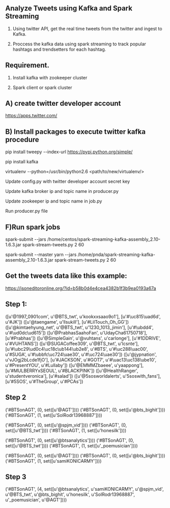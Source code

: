 ﻿Analyze Tweets using Kafka and Spark Streaming
-------------------------------------------------
1) Using twitter API, get the real time tweets from the twitter and ingest to Kafka.

2) Proccess the kafka data using spark streaming to track popular hashtags and trendsetters for each hashtag.


Requirement.
----------------
1) Install kafka with zookeeper cluster

2) Spark client or spark cluster


A) create twitter developer account
---------------------------------------
https://apps.twitter.com/


B) Install packages to execute twitter kafka procedure
------------------------------------------------------
pip install tweepy --index-url https://pypi.python.org/simple/

pip install kafka 

virtualenv --python=/usr/bin/python2.6 <path/to/new/virtualenv/>

Update config.py with twitter developer account secret key

Update kafka broker ip and topic name in producer.py 

Update zookeeper ip and topic name in job.py

Run producer.py  file


F)Run spark jobs
----------------------------------------------
spark-submit --jars /home/centos/spark-streaming-kafka-assembly_2.10-1.6.3.jar spark-stream-tweets.py 2 60

spark-submit --master yarn --jars /home/pnda/spark-streaming-kafka-assembly_2.10-1.6.3.jar spark-stream-tweets.py 2 60 

Get the tweets data like this example:
----------------------------------------------------------------------
https://jsoneditoronline.org/?id=b58b0d4e4cea4382b1f3b9ea0193a67a


Step 1:
----------------------------------------------------------------------------------------
([u'@1997_0901com', u'@BTS_twt', u'kookxxsaao9o1'], [u'#\uc815\uad6d', u'#JK'])
([u'@taengame', u'llsukill'], [u'#LilTouch_Oh_GG'])
([u'@kimtaehyung_net', u'@BTS_twt', u'1230_1013_jimin'], [u'#\ubdd4', u'#\ud0dc\ud615'])
([u'@PrabhasSaahoFan', u'UdayCha61750718'], [u'#Prabhas'])
([u'@SimpleGain', u'@vuhtans', u'carlonge'], [u'#1DDRIVE', u'#VUHTANS'])
([u'@SUGACoffee309', u'@BTS_twt', u'lcsnte'], [u'#\ubc29\ud0c4\uc18c\ub144\ub2e8', u'#BTS', u'#\uc288\uac00', u'#SUGA', u'#\ubbfc\uc724\uae30', u'#\uc724\uae30'])
([u'@jypnation', u'vJOgj2bLcde1fjO'], [u'#JACKSON', u'#GOT7', u'#\uac13\uc138\ube10', u'#PresentYOU', u'#Lullaby'])
([u'@EMMMZbaeee', u'yaappong'], [u'#MULBERRYxSEOUL', u'#BLACKPINK'])
([u'@HealthRanger', u'studentveronica'], [u'#salad'])
([u'@5sosworldalerts', u'5soswith_fans'], [u'#5SOS', u'#TheGroup', u'#PCAs'])

Step 2
-----------------------
('#BTSonAGT', (0, set([u'@AGT'])))
('#BTSonAGT', (0, set([u'@bts_bighit'])))
('#BTSonAGT', (1, set([u'SolRodr13968887'])))

('#BTSonAGT', (0, set([u'@spjm_vid'])))
('#BTSonAGT', (0, set([u'@BTS_twt'])))
('#BTSonAGT', (1, set([u'honesilk'])))


('#BTSonAGT', (0, set([u'@btsanalytics'])))
('#BTSonAGT', (0, set([u'@BTS_twt'])))
('#BTSonAGT', (1, set([u'_poemusician'])))

('#BTSonAGT', (0, set([u'@AGT'])))
('#BTSonAGT', (0, set([u'@bts_bighit'])))
('#BTSonAGT', (1, set([u'samiKONICARMY'])))

Step 3
------------------------------
('#BTSonAGT', (4, set([u'@btsanalytics', u'samiKONICARMY', u'@spjm_vid', u'@BTS_twt', u'@bts_bighit', u'honesilk', u'SolRodr13968887', u'_poemusician', u'@AGT'])))
